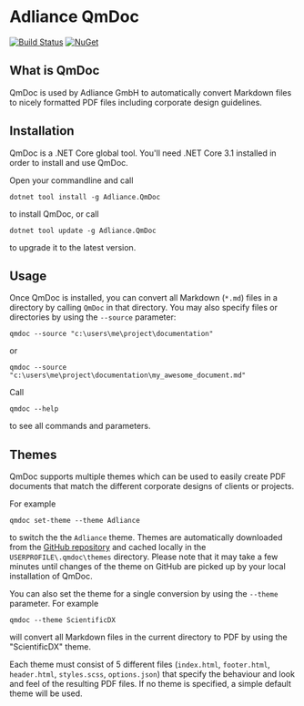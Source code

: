 # Adliance QmDoc

[![Build Status](https://dev.azure.com/adliance/QmDoc/_apis/build/status/QmDoc?branchName=master)](https://dev.azure.com/adliance/QmDoc/_build/latest?definitionId=91&branchName=master)
[![NuGet](https://img.shields.io/nuget/v/Adliance.QmDoc.svg)](https://www.nuget.org/packages/Adliance.QmDoc/)

## What is QmDoc
QmDoc is used by Adliance GmbH to automatically convert Markdown files to nicely formatted PDF files including corporate design guidelines.

## Installation
QmDoc is a .NET Core global tool. You'll need .NET Core 3.1 installed in order to install and use QmDoc. 

Open your commandline and call

    dotnet tool install -g Adliance.QmDoc

to install QmDoc, or call

    dotnet tool update -g Adliance.QmDoc

to upgrade it to the latest version.

## Usage
Once QmDoc is installed, you can convert all Markdown (`*.md`) files in a directory by calling `QmDoc` in that directory. You may also specify files or directories by using the `--source` parameter:

    qmdoc --source "c:\users\me\project\documentation"

or

    qmdoc --source "c:\users\me\project\documentation\my_awesome_document.md"

Call

    qmdoc --help 
    
to see all commands and parameters.

## Themes
QmDoc supports multiple themes which can be used to easily create PDF documents that match the different corporate designs of clients or projects.

For example

    qmdoc set-theme --theme Adliance
    
to switch the the `Adliance` theme. Themes are automatically downloaded from the [GitHub repository](https://github.com/adliance/qmdoc/tree/master/themes) and cached locally in the `USERPROFILE\.qmdoc\themes` directory. Please note that it may take a few minutes until changes of the theme on GitHub are picked up by your local installation of QmDoc.

You can also set the theme for a single conversion by using the `--theme` parameter. For example

    qmdoc --theme ScientificDX

will convert all Markdown files in the current directory to PDF by using the "ScientificDX" theme.

Each theme must consist of 5 different files (`index.html`, `footer.html`, `header.html`, `styles.scss`, `options.json`) that specify the behaviour and look and feel of the resulting PDF files. If no theme is specified, a simple default theme will be used.
